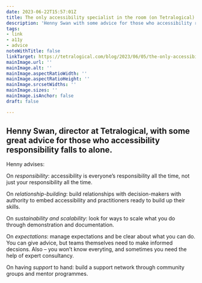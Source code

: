 ```yaml
---
date: 2023-06-22T15:57:01Z
title: The only accessibility specialist in the room (on Tetralogical)
description: 'Henny Swan with some advice for those who accessibility responsibility falls to'
tags:
- link
- a11y
- advice
noteWithTitle: false
linkTarget: https://tetralogical.com/blog/2023/06/05/the-only-accessibility-specialist-in-the-room/
mainImage.url: ''
mainImage.alt: ''
mainImage.aspectRatioWidth: ''
mainImage.aspectRatioHeight: ''
mainImage.srcsetWidths: ''
mainImage.sizes: ''
mainImage.isAnchor: false
draft: false

---
```

Henny Swan, director at Tetralogical, with some great advice for those who accessibility responsibility falls to alone.
---

Henny advises:

On _responsibility_: accessibility is everyone’s responsibility all the time, not just your responsibility all the time.

On _relationship-building_: build relationships with decision-makers with authority to embed accessibility and practitioners ready to build up their skills.

On _sustainability and scalability_: look for ways to scale what you do through demonstration and documentation.

On _expectations_: manage expectations and be clear about what you can do. You can give advice, but teams themselves need to make informed decsions. Also – you won’t know everyting, and sometimes you need the help of expert consultancy.

On having _support_ to hand: build a support network through community groups and mentor programmes.
